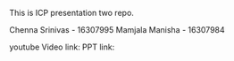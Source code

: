 
This is ICP presentation two repo.

Chenna Srinivas - 16307995
Mamjala Manisha - 16307984

youtube Video link:
PPT link:
